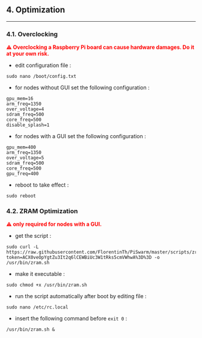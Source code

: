 ## 4. Optimization
---

### 4.1. Overclocking
**<span style="color:red">⚠ Overclocking a Raspberry Pi board can cause hardware damages. Do it at your own risk.</span>**

* edit configuration file :
```
sudo nano /boot/config.txt 
```

* for nodes without GUI set the following configuration : 
```
gpu_mem=16
arm_freq=1350
over_voltage=4
sdram_freq=500
core_freq=500
disable_splash=1
```
* for nodes with a GUI set the following configuration : 
```
gpu_mem=400
arm_freq=1350
over_voltage=5
sdram_freq=500
core_freq=500
gpu_freq=400
```
* reboot to take effect :
```
sudo reboot
``` 

### 4.2. ZRAM Optimization

**<span style="color:red">⚠ only required for nodes with a GUI. </span>**

* get the script : 
```
sudo curl -L https://raw.githubusercontent.com/FlorentinTh/PiSwarm/master/scripts/zram.sh?token=ACX0veOpYgtZu3It2q6lCEWBiUc3W1tRks5cmVWhwA%3D%3D -o /usr/bin/zram.sh
```
* make it executable : 
```
sudo chmod +x /usr/bin/zram.sh
```
* run the script automatically after boot by editing file : 
```
sudo nano /etc/rc.local
```
* insert the following command before ```exit 0``` :
```
/usr/bin/zram.sh &
```